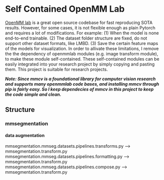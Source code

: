 # Self Contained OpenMM Lab
[OpenMM lab](https://github.com/open-mmlab) is a great open source codebase for fast reproducing SOTA results. 
However, for some cases, it is not flexible enough as plain Pytorch and requires a lot of modifications.
For example: (1) When the model is none end-to-end trainable. (2) The dataset folder structure are fixed, do not support other dataset formats, like LMBD. (3) Save the certain feature maps of the models for visualization.
In order to allivate these limitations, I remove the the dependency of openmmlab modules (e.g. image transform module), to make these module self-contained.
These self-contained modules can be easily integrated into your research project by simply copying and pasting them.
This project is suitable for research projects.

***Note: Since mmcv is a foundational library for computer vision research and supports many openmmlab code bases, and installing mmcv through pip is fairly easy. So I keep dependecies of mmcv in this project to keep the code simple and clean.***


## Structure

### mmsegmentation

#### data augmentation
mmsegmentation.mmseg.datasets.pipelines.transforms.py --> mmsegmentation.transform.py
mmsegmentation.mmseg.datasets.pipelines.formatting.py --> mmsegmentation.transform.py
mmsegmentation.mmseg.datasets.pipelines.compose.py --> mmsegmentation.transform.py